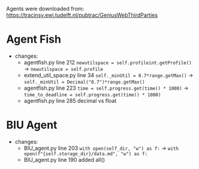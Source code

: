 Agents were downloaded from: https://tracinsy.ewi.tudelft.nl/pubtrac/GeniusWebThirdParties

# Agent Fish
- changes:
    - agentfish.py line 212 `newutilspace = self.profileint.getProfile()` -> `newutilspace = self.profile`
    - extend_util_space.py line 34 `self._minUtil = 0.7*range.getMax()` -> `self._minUtil = Decimal("0.7")*range.getMax()`
    - agentfish.py line 223 `time = self.progress.get(time() * 1000)` -> `time_to_deadline = self.progress.get(time() * 1000)`
    - agentfish.py line 285 decimal vs float

# BIU Agent
- changes:
    - BIU_agent.py line 203 `with open(self_dir, "w") as f:` -> `with open(f"{self.storage_dir}/data.md", "w") as f:`
    - BIU_agent.py line 190 added all()
